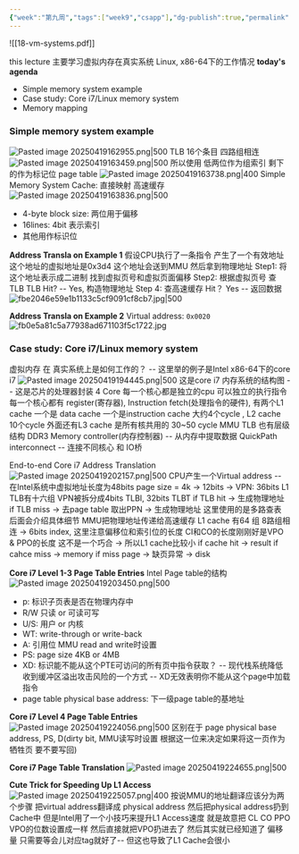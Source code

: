 ```yaml
---
{"week":"第九周","tags":["week9","csapp"],"dg-publish":true,"permalink":"/CSAPP Computer-System-A-Program-Perspective/Lecture 18 Virtual Memory：Systems/","dgPassFrontmatter":true,"noteIcon":"","created":"2025-08-15T09:39:18.707+08:00","updated":"2025-04-27T16:38:05.315+08:00"}
---
```



![[18-vm-systems.pdf]]

this lecture 主要学习虚拟内存在真实系统 Linux, x86-64下的工作情况
**today's agenda**
- Simple memory system example 
- Case study: Core i7/Linux memory system
- Memory mapping

### Simple memory system example
![Pasted image 20250419162955.png|500](/img/user/accessory/Pasted%20image%2020250419162955.png)
TLB 16个条目 四路组相连
![Pasted image 20250419163459.png|500](/img/user/accessory/Pasted%20image%2020250419163459.png)
所以使用 低两位作为组索引 剩下的作为标记位
page table
![Pasted image 20250419163738.png|400](/img/user/accessory/Pasted%20image%2020250419163738.png)
Simple Memory System Cache: 直接映射 高速缓存
![Pasted image 20250419163836.png|500](/img/user/accessory/Pasted%20image%2020250419163836.png)
- 4-byte block size: 两位用于偏移
- 16lines: 4bit 表示索引
- 其他用作标识位

**Address Transla on Example 1**
假设CPU执行了一条指令 产生了一个有效地址  这个地址的虚拟地址是0x3d4 这个地址会送到MMU 然后拿到物理地址
Step1: 将这个地址表示成二进制 找到虚拟页号和虚拟页面偏移
Step2: 根据虚拟页号 查TLB
TLB Hit? -- Yes, 构造物理地址
Step 4: 查高速缓存
Hit？ Yes -- 返回数据
![fbe2046e59e1b1133c5cf9091cf8cb7.jpg|500](/img/user/accessory/fbe2046e59e1b1133c5cf9091cf8cb7.jpg)


**Address Transla on Example 2**
Virtual address: `0x0020`
![fb0e5a81c5a77938ad671103f5c1722.jpg](/img/user/accessory/fb0e5a81c5a77938ad671103f5c1722.jpg)

### Case study: Core i7/Linux memory system
虚拟内存 在 真实系统上是如何工作的？ -- 这里举的例子是Intel x86-64下的core i7
![Pasted image 20250419194445.png|500](/img/user/accessory/Pasted%20image%2020250419194445.png)
这是core i7 内存系统的结构图 -- 这是芯片的处理器封装
4 Core 每一个核心都是独立的cpu 可以独立的执行指令
每一个核心都有 register(寄存器), Instruction fetch(处理指令的硬件), 有两个L1 cache 一个是 data cache 一个是instruction cache 大约4个cycle , L2 cache 10个cycle
外面还有L3 cache 是所有核共用的 30~50 cycle
MMU TLB 也有层级结构
DDR3 Memory controller(内存控制器) -- 从内存中提取数据
QuickPath interconnect -- 连接不同核心 和 IO桥

End-to-end Core i7 Address Translation
![Pasted image 20250419202157.png|500](/img/user/accessory/Pasted%20image%2020250419202157.png)
CPU产生一个Virtual address -- 在Intel系统中虚拟地址长度为48bits
page size = 4k -> 12bits -> VPN: 36bits
L1 TLB有十六组  VPN被拆分成4bits TLBI, 32bits TLBT
if TLB hit -> 生成物理地址
if TLB miss -> 去page table 取出PPN -> 生成物理地址 这里使用的是多路查表 后面会介绍具体细节
MMU把物理地址传递给高速缓存
L1 cache 有64 组 8路组相连 -> 6bits index,  这里注意偏移位和索引位的长度 CI和CO的长度刚刚好是VPO & PPO的长度 这不是一个巧合 -> 所以L1 cache比较小
if cache hit -> result
if cahce miss -> memory
if miss page -> 缺页异常 -> disk

**Core i7 Level 1-3 Page Table Entries**
Intel Page table的结构
![Pasted image 20250419203450.png|500](/img/user/accessory/Pasted%20image%2020250419203450.png)
- p: 标识子页表是否在物理内存中
- R/W 只读 or 可读可写
- U/S: 用户 or 内核
- WT: write-through or write-back
- A: 引用位 MMU read and write时设置
- PS: page size 4KB or 4MB
- XD: 标识能不能从这个PTE可访问的所有页中指令获取？ -- 现代栈系统降低收到缓冲区溢出攻击风险的一个方式 -- XD无效表明你不能从这个page中加载指令
- page table physical base address: 下一级page table的基地址

**Core i7 Level 4 Page Table Entries**
![Pasted image 20250419224056.png|500](/img/user/accessory/Pasted%20image%2020250419224056.png)
区别在于 page physical base address, PS, D(dirty bit, MMU读写时设置 根据这一位来决定如果将这一页作为牺牲页 要不要写回)

**Core i7 Page Table Translation**
![Pasted image 20250419224655.png|500](/img/user/accessory/Pasted%20image%2020250419224655.png)

**Cute Trick for Speeding Up L1 Access**
![Pasted image 20250419225057.png|400](/img/user/accessory/Pasted%20image%2020250419225057.png)
按说MMU的地址翻译应该分为两个步骤 把virtual address翻译成 physical address 然后把physical address扔到Cache中
但是Intel用了一个小技巧来提升L1 Access速度  就是故意把 CL CO PPO VPO的位数设置成一样 然后直接就把VPO扔进去了 然后其实就已经知道了 偏移量 只需要等会儿对应tag就好了-- 但这也导致了L1 Cache会很小

